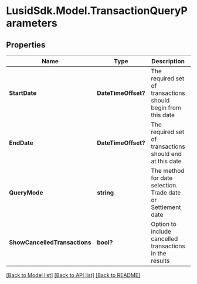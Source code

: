 # LusidSdk.Model.TransactionQueryParameters
## Properties

Name | Type | Description | Notes
------------ | ------------- | ------------- | -------------
**StartDate** | **DateTimeOffset?** | The required set of transactions should begin from this date | [optional] 
**EndDate** | **DateTimeOffset?** | The required set of transactions should end at this date | [optional] 
**QueryMode** | **string** | The method for date selection. Trade date or Settlement date | [optional] 
**ShowCancelledTransactions** | **bool?** | Option to include cancelled transactions in the results | [optional] 

[[Back to Model list]](../README.md#documentation-for-models) [[Back to API list]](../README.md#documentation-for-api-endpoints) [[Back to README]](../README.md)

